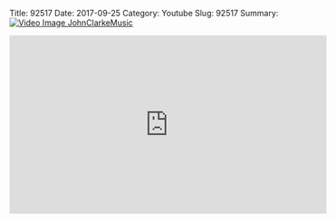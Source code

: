Title: 92517
Date: 2017-09-25
Category: Youtube
Slug: 92517
Summary: <a href="/92517.html/"><img src="https://i.ytimg.com/vi/Iutny60ey0c/hqdefault.jpg" alt="Video Image JohnClarkeMusic"></a>

<iframe width="560" height="315" src="https://www.youtube.com/embed/Iutny60ey0c" title="YouTube video player" frameborder="0" allow="accelerometer; autoplay; clipboard-write; encrypted-media; gyroscope; picture-in-picture" allowfullscreen></iframe>

